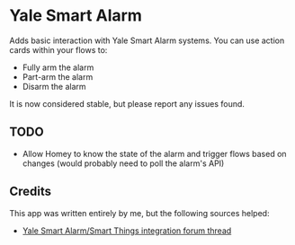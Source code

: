 # Yale Smart Alarm

Adds basic interaction with Yale Smart Alarm systems. You can use action cards within your flows to:
* Fully arm the alarm
* Part-arm the alarm
* Disarm the alarm

It is now considered stable, but please report any issues found.

## TODO
* Allow Homey to know the state of the alarm and trigger flows based on changes (would probably need to poll the alarm's API)


## Credits
This app was written entirely by me, but the following sources helped:
* [Yale Smart Alarm/Smart Things integration forum thread](https://community.smartthings.com/t/yale-smartphone-alarm-system-integration/51957/6)